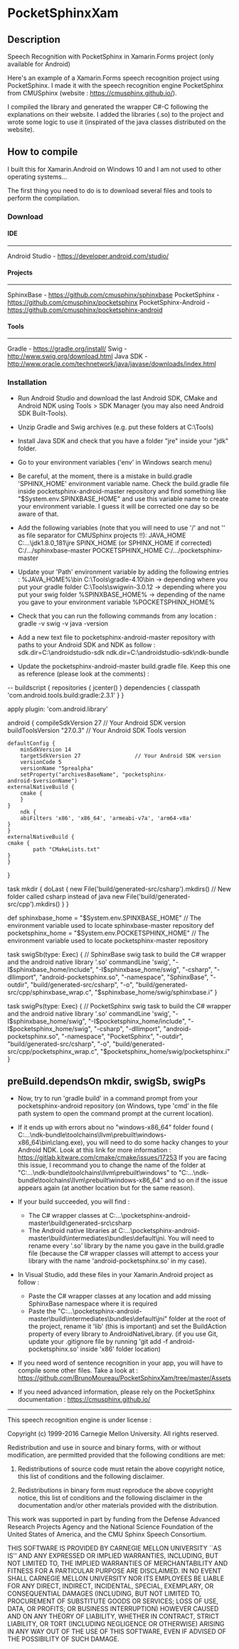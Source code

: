 # PocketSphinxXam

## Description
Speech Recognition with PocketSphinx in Xamarin.Forms project (only available for Android)

Here's an example of a Xamarin.Forms speech recognition project using PocketSphinx. I made it with the speech recognition engine PocketSphinx from CMUSphinx (website : https://cmusphinx.github.io/).

I compiled the library and generated the wrapper C#-C following the explanations on their website. I added the libraries (.so) to the project and wrote some logic to use it (inspirated of the java classes distributed on the website).


## How to compile
I built this for Xamarin.Android on Windows 10 and I am not used to other operating systems...

The first thing you need to do is to download several files and tools to perform the compilation. 

### Download

#### IDE
-----------------------------------------------------------------------------
Android Studio - https://developer.android.com/studio/ 

#### Projects
-----------------------------------------------------------------------------
SphinxBase - https://github.com/cmusphinx/sphinxbase
PocketSphinx - https://github.com/cmusphinx/pocketsphinx 
PocketSphinx-Android - https://github.com/cmusphinx/pocketsphinx-android 

#### Tools
-----------------------------------------------------------------------------
Gradle - https://gradle.org/install/
Swig - http://www.swig.org/download.html
Java SDK - http://www.oracle.com/technetwork/java/javase/downloads/index.html

### Installation
- Run Android Studio and download the last Android SDK, CMake and Android NDK using Tools > SDK Manager 
  (you may also need Android SDK Built-Tools).
- Unzip Gradle and Swig archives (e.g. put these folders at C:\Tools) 
- Install Java SDK and check that you have a folder "jre" inside your "jdk" folder.

- Go to your environment variables ('env' in Windows search menu)
- Be careful, at the moment, there is a mistake in build.gradle 'SPHINX_HOME' environment variable name.
  Check the build.gradle file inside pocketsphinx-android-master repository and find something like "$System.env.SPINXBASE_HOME"
  and use this variable name to create your environment variable. I guess it will be corrected one day so be aware of that.

- Add the following variables (note that you will need to use '/' and not '\' as file separator for CMUSphinx projects !!):
	JAVA_HOME 					C:\...\jdk1.8.0_181\jre
	SPINX_HOME (or SPHINX_HOME if corrected)	C:/.../sphinxbase-master
	POCKETSPHINX_HOME				C:/.../pocketsphinx-master

- Update your 'Path' environment variable by adding the following entries :
   	%JAVA_HOME%\bin
	C:\Tools\gradle-4.10\bin	-> depending where you put your gradle folder
	C:\Tools\swigwin-3.0.12		-> depending where you put your swig folder
	%SPINXBASE_HOME%		-> depending of the name you gave to your environment variable
	%POCKETSPHINX_HOME%

- Check that you can run the following commands from any location :
	gradle -v
	swig -v
	java -version

- Add a new text file to pocketsphinx-android-master repository with paths to your Android SDK and NDK as follow :
	sdk.dir=C\:\\androidstudio-sdk
	ndk.dir=C\:\\androidstudio-sdk\\ndk-bundle

- Update the pocketsphinx-android-master build.gradle file. Keep this one as reference (please look at the comments) :

--
buildscript {
    repositories {
        jcenter()
    }
    dependencies {
        classpath 'com.android.tools.build:gradle:2.3.1'
    }
}

apply plugin: 'com.android.library'

android {
    compileSdkVersion 27					// Your Android SDK version
    buildToolsVersion "27.0.3"					// Your Android SDK Tools version

    defaultConfig {
        minSdkVersion 14
        targetSdkVersion 27					// Your Android SDK version
        versionCode 5
        versionName "5prealpha"
        setProperty("archivesBaseName", "pocketsphinx-android-$versionName")
	externalNativeBuild {
	    cmake {
	    }
	}
        ndk {
	    abiFilters 'x86', 'x86_64', 'armeabi-v7a', 'arm64-v8a'
	}
    }
    externalNativeBuild {
	cmake {
    	    path "CMakeLists.txt"
	}
    }
}

task mkdir {
    doLast {
        new File('build/generated-src/csharp').mkdirs()		// New folder called csharp instead of java
		new File('build/generated-src/cpp').mkdirs()
    }
}

def sphinxbase_home = "$System.env.SPINXBASE_HOME"		// The environment variable used to locate sphinxbase-master repository
def pocketsphinx_home = "$System.env.POCKETSPHINX_HOME"		// The environment variable used to locate pocketsphinx-master repository

task swigSb(type: Exec) {					// SphinxBase swig task to build the C# wrapper and the android native library '.so'
    commandLine 'swig',
	"-I$sphinxbase_home/include", "-I$sphinxbase_home/swig",
	"-csharp", "-dllimport", "android-pocketsphinx.so", "-namespace", "SphinxBase",
	"-outdir", "build/generated-src/csharp", "-o", "build/generated-src/cpp/sphinxbase_wrap.c",
	"$sphinxbase_home/swig/sphinxbase.i"
}

task swigPs(type: Exec) {					// PocketSphinx swig task to build the C# wrapper and the android native library '.so'
    commandLine 'swig',
        "-I$sphinxbase_home/swig",
        "-I$pocketsphinx_home/include",
        "-I$pocketsphinx_home/swig",
        "-csharp", "-dllimport", "android-pocketsphinx.so", "-namespace", "PocketSphinx",
        "-outdir", "build/generated-src/csharp", "-o", "build/generated-src/cpp/pocketsphinx_wrap.c",
        "$pocketsphinx_home/swig/pocketsphinx.i"
}

preBuild.dependsOn mkdir, swigSb, swigPs
--

- Now, try to run 'gradle build' in a command prompt from your pocketsphinx-android repository 
  (on Windows, type 'cmd' in the file path system to open the command prompt at the current location).

- If it ends up with errors about no "windows-x86_64" folder found ( C:\...\ndk-bundle\toolchains\llvm\prebuilt\windows-x86_64\bin\clang.exe), you will need to do some hacky changes to your Android NDK. Look at this link for more information : https://gitlab.kitware.com/cmake/cmake/issues/17253
If you are facing this issue, I recommand you to change the name of the folder at "C:\...\ndk-bundle\toolchains\llvm\prebuilt\windows" to "C:\...\ndk-bundle\toolchains\llvm\prebuilt\windows-x86_64" and so on if the issue appears again (at another location but for the same reason). 

- If your build succeeded, you will find :
	- The C# wrapper classes at C:\...\pocketsphinx-android-master\build\generated-src\csharp
	- The Android native libraries at C:\...\pocketsphinx-android-master\build\intermediates\bundles\default\jni. You will need to rename every '.so' library by the name you gave in the build.gradle file (because the C# wrapper classes will attempt to access your library with the name 'android-pocketsphinx.so' in my case).

- In Visual Studio, add these files in your Xamarin.Android project as follow : 
	- Paste the C# wrapper classes at any location and add missing SphinxBase namespace where it is required
	- Paste the "C:\...\pocketsphinx-android-master\build\intermediates\bundles\default\jni" folder at the root of the project,
          rename it 'lib' (this is important) and set the BuildAction property of every library to AndroidNativeLibrary.
	  (if you use Git, update your .gitignore file by running 'git add -f android-pocketsphinx.so' inside 'x86' folder location)

- If you need word of sentence recognition in your app, you will have to compile some other files. 
  Take a look at : https://github.com/BrunoMoureau/PocketSphinxXam/tree/master/Assets
  
- If you need advanced information, please rely on the PocketSphinx documentation : https://cmusphinx.github.io/

---------------------------------------------------------------------------------------

This speech recognition engine is under license : 

Copyright (c) 1999-2016 Carnegie Mellon University.  All rights
reserved.

Redistribution and use in source and binary forms, with or without
modification, are permitted provided that the following conditions
are met:

1. Redistributions of source code must retain the above copyright
   notice, this list of conditions and the following disclaimer. 

2. Redistributions in binary form must reproduce the above copyright
   notice, this list of conditions and the following disclaimer in
   the documentation and/or other materials provided with the
   distribution.

This work was supported in part by funding from the Defense Advanced 
Research Projects Agency and the National Science Foundation of the 
United States of America, and the CMU Sphinx Speech Consortium.

THIS SOFTWARE IS PROVIDED BY CARNEGIE MELLON UNIVERSITY ``AS IS'' AND 
ANY EXPRESSED OR IMPLIED WARRANTIES, INCLUDING, BUT NOT LIMITED TO, 
THE IMPLIED WARRANTIES OF MERCHANTABILITY AND FITNESS FOR A PARTICULAR
PURPOSE ARE DISCLAIMED.  IN NO EVENT SHALL CARNEGIE MELLON UNIVERSITY
NOR ITS EMPLOYEES BE LIABLE FOR ANY DIRECT, INDIRECT, INCIDENTAL,
SPECIAL, EXEMPLARY, OR CONSEQUENTIAL DAMAGES (INCLUDING, BUT NOT 
LIMITED TO, PROCUREMENT OF SUBSTITUTE GOODS OR SERVICES; LOSS OF USE, 
DATA, OR PROFITS; OR BUSINESS INTERRUPTION) HOWEVER CAUSED AND ON ANY 
THEORY OF LIABILITY, WHETHER IN CONTRACT, STRICT LIABILITY, OR TORT 
(INCLUDING NEGLIGENCE OR OTHERWISE) ARISING IN ANY WAY OUT OF THE USE 
OF THIS SOFTWARE, EVEN IF ADVISED OF THE POSSIBILITY OF SUCH DAMAGE.
